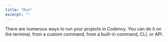 ```yaml
---
title: "Run"
excerpt: ""
---
```

There are numerous ways to run your projects in Codenvy. You can do it on the terminal, from a custom command, from a built-in command, CLI, or API.

